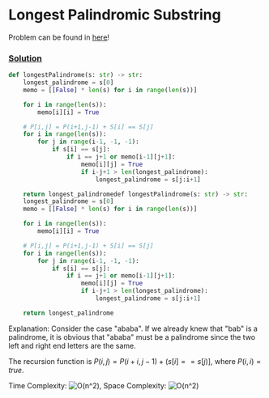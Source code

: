 # Longest Palindromic Substring

Problem can be found in [here](https://leetcode.com/problems/longest-palindromic-substring/)!

### [Solution](/String/5-LongestPalindromicSubstring/solution.py)

```python
def longestPalindrome(s: str) -> str:
    longest_palindrome = s[0]
    memo = [[False] * len(s) for i in range(len(s))]

    for i in range(len(s)):
        memo[i][i] = True

    # P[i,j] = P(i+1,j-1) + S[i] == S[j]
    for i in range(len(s)):
        for j in range(i-1, -1, -1):
            if s[i] == s[j]:
                if i == j+1 or memo[i-1][j+1]:
                    memo[i][j] = True
                    if i-j+1 > len(longest_palindrome):
                        longest_palindrome = s[j:i+1]

    return longest_palindromedef longestPalindrome(s: str) -> str:
    longest_palindrome = s[0]
    memo = [[False] * len(s) for i in range(len(s))]

    for i in range(len(s)):
        memo[i][i] = True

    # P[i,j] = P(i+1,j-1) + S[i] == S[j]
    for i in range(len(s)):
        for j in range(i-1, -1, -1):
            if s[i] == s[j]:
                if i == j+1 or memo[i-1][j+1]:
                    memo[i][j] = True
                    if i-j+1 > len(longest_palindrome):
                        longest_palindrome = s[j:i+1]

    return longest_palindrome
```

Explanation: Consider the case "ababa". If we already knew that "bab" is a palindrome, it is obvious that "ababa" must be a palindrome since the two left and right end letters are the same.

The recursion function is $P(i,j)=P(i+i,j-1)+(s[i]==s[j)]$, where $P(i, i) = true$.

Time Complexity: ![O(n^2)](<https://latex.codecogs.com/svg.image?\inline&space;O(n^2)>), Space Complexity: ![O(n^2)](<https://latex.codecogs.com/svg.image?\inline&space;O(n^2)>)
